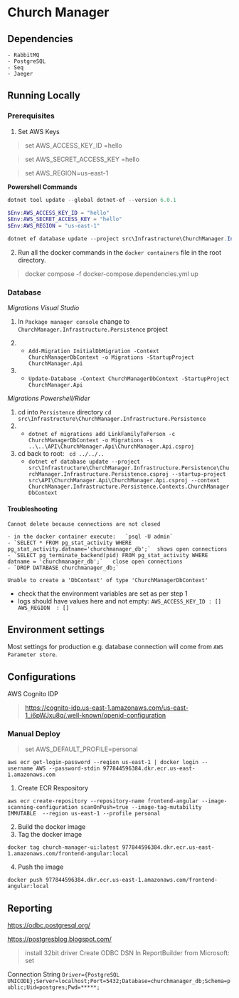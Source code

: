 ﻿# Church Manager

## Dependencies 

	- RabbitMQ
	- PostgreSQL
	- Seq
	- Jaeger

## Running Locally

### Prerequisites

1. Set AWS Keys

> set AWS_ACCESS_KEY_ID =hello

> set AWS_SECRET_ACCESS_KEY =hello

> set AWS_REGION=us-east-1

**Powershell Commands**
```Powershell
dotnet tool update --global dotnet-ef --version 6.0.1

$Env:AWS_ACCESS_KEY_ID = "hello"
$Env:AWS_SECRET_ACCESS_KEY = "hello"
$Env:AWS_REGION = "us-east-1"

dotnet ef database update --project src\Infrastructure\ChurchManager.Infrastructure.Persistence\ChurchManager.Infrastructure.Persistence.csproj --startup-project src\API\ChurchManager.Api\ChurchManager.Api.csproj --context ChurchManager.Infrastructure.Persistence.Contexts.ChurchManagerDbContext
```

2. Run all the docker commands in the `docker containers` file in the root directory.

> docker compose -f docker-compose.dependencies.yml up

### Database

*Migrations Visual Studio*

1. In `Package manager console` change to `ChurchManager.Infrastructure.Persistence` project

2.
	- `Add-Migration InitialDbMigration -Context ChurchManagerDbContext -o Migrations -StartupProject ChurchManager.Api` 

3. 
	- `Update-Database -Context ChurchManagerDbContext -StartupProject ChurchManager.Api`

*Migrations Powershell/Rider*

1. cd into `Persistence` directory `cd src\Infrastructure\ChurchManager.Infrastructure.Persistence`
2. 
   - `dotnet ef migrations add LinkFamilyToPerson -c ChurchManagerDbContext -o Migrations -s ..\..\API\ChurchManager.Api\ChurchManager.Api.csproj`
3. cd back to root: ` cd ../../..`
   - `dotnet ef database update --project src\Infrastructure\ChurchManager.Infrastructure.Persistence\ChurchManager.Infrastructure.Persistence.csproj --startup-project src\API\ChurchManager.Api\ChurchManager.Api.csproj --context ChurchManager.Infrastructure.Persistence.Contexts.ChurchManagerDbContext`
#### Troubleshooting

`Cannot delete because connections are not closed`
	
	- in the docker container execute:   `psql -U admin`
	- `SELECT * FROM pg_stat_activity WHERE pg_stat_activity.datname='churchmanager_db';`  shows open connections
	- `SELECT pg_terminate_backend(pid) FROM pg_stat_activity WHERE datname = 'churchmanager_db';`   close open connections
	- `DROP DATABASE churchmanager_db;`

`Unable to create a 'DbContext' of type 'ChurchManagerDbContext'`
- check that the environment variables are set as per step 1
- logs should have values here and not empty: `AWS_ACCESS_KEY_ID : []  AWS_REGION  : []`

## Environment settings

Most settings for production e.g. database connection will come from `AWS Parameter store`.

## Configurations

AWS Cognito IDP
> https://cognito-idp.us-east-1.amazonaws.com/us-east-1_i6pWJxu8q/.well-known/openid-configuration


### Manual Deploy

> set AWS_DEFAULT_PROFILE=personal

```
aws ecr get-login-password --region us-east-1 | docker login --username AWS --password-stdin 977844596384.dkr.ecr.us-east-1.amazonaws.com
```

1. Create ECR Respository

```
aws ecr create-repository --repository-name frontend-angular --image-scanning-configuration scanOnPush=true --image-tag-mutability IMMUTABLE  --region us-east-1 --profile personal
```

2. Build the docker image
3. Tag the docker image

```
docker tag church-manager-ui:latest 977844596384.dkr.ecr.us-east-1.amazonaws.com/frontend-angular:local
```

4. Push the image

`docker push 977844596384.dkr.ecr.us-east-1.amazonaws.com/frontend-angular:local`


## Reporting

https://odbc.postgresql.org/

https://postgresblog.blogspot.com/

> install 32bit driver
> Create ODBC DSN
> In ReportBuilder from Microsoft: set

Connection String
```Driver={PostgreSQL UNICODE};Server=localhost;Port=5432;Database=churchmanager_db;Schema=public;Uid=postgres;Pwd=*****;```




